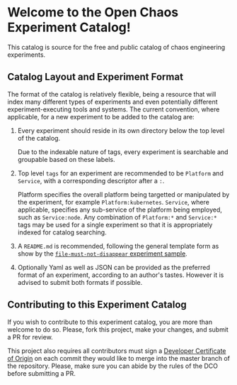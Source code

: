 # Welcome to the Open Chaos Experiment Catalog!

This catalog is source for the free and public catalog of chaos engineering experiments.

## Catalog Layout and Experiment Format

The format of the catalog is relatively flexible, being a resource that will index many different types of experiments and even potentially different experiment-executing tools and systems. The current convention, where applicable, for a new experiment to be added to the catalog are:

1. Every experiment should reside in its own directory below the top level of the catalog.

   Due to the indexable nature of tags, every experiment is searchable and groupable based on these labels.

2. Top level `tags` for an experiment are recommended to be `Platform` and `Service`, with a corresponding descriptor after a `:`.

   Platform specifies the overall platform being targetted or manipulated by the experiment, for example `Platform:kubernetes`. `Service`, where applicable, specifies any sub-service of the platform being employed, such as `Service:node`. Any combination of `Platform:*` and `Service:*` tags may be used for a single experiment so that it is appropriately indexed for catalog searching.

3. A `README.md` is recommended, following the general template form as show by the [`file-must-not-disappear` experiment sample](file-must-not-disappear/README.md).

4. Optionally Yaml as well as JSON can be provided as the preferred format of an experiment, according to an author's tastes. However it is advised to submit both formats if possible.

## Contributing to this Experiment Catalog

If you wish to contribute to this experiment catalog, you are more than welcome to do so. Please, fork this project, make your changes, and submit a PR for review.

This project also requires all contributors must sign a
[Developer Certificate of Origin][dco] on each commit they would like to merge into the master branch of the repository. Please, make sure you can abide by the rules of the DCO before submitting a PR.

[dco]: https://github.com/probot/dco#how-it-works
